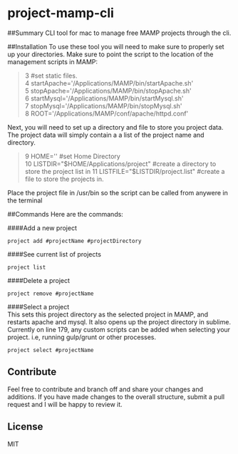 # project-mamp-cli

##Summary
CLI tool for mac to manage free MAMP projects through the cli.

##Installation
To use these tool you will need to make sure to properly set up your directories. Make sure to point the script to the location of the management scripts in MAMP:  

 > 3 #set static files.  
 > 4 startApache='/Applications/MAMP/bin/startApache.sh'  
 > 5 stopApache='/Applications/MAMP/bin/stopApache.sh'  
 > 6 startMysql='/Applications/MAMP/bin/startMysql.sh'  
 > 7 stopMysql='/Applications/MAMP/bin/stopMysql.sh'  
 > 8 ROOT='/Applications/MAMP/conf/apache/httpd.conf'  
  
Next, you will need to set up a directory and file to store you project data. The project data will simply contain a a list of the project name and directory.
  
 > 9 HOME='' #set Home Directory   
 > 10 LISTDIR="$HOME/Applications/project" #create a directory to store the project list in     
 > 11 LISTFILE="$LISTDIR/project.list" #create a file to store the projects in.  

Place the project file in /usr/bin so the script can be called from anywere in the terminal

##Commands
Here are the commands:

####Add a new project

`project add #projectName #projectDirectory`

####See current list of projects

`project list`

####Delete a project

`project remove #projectName`

####Select a project    
This sets this project directory as the selected project in MAMP, and restarts apache and mysql.
It also opens up the project directory in sublime.  
Currently on line 179, any custom scripts can be added when selecting your project. i.e, running gulp/grunt or other processes.  

`project select #projectName`

## Contribute
Feel free to contribute and branch off and share your changes and additions. If you have made changes to the overall structure, submit a pull request and I will be happy to review it.

## License
MIT
